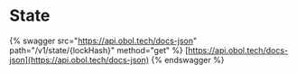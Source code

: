 # State

{% swagger src="https://api.obol.tech/docs-json" path="/v1/state/{lockHash}" method="get" %}
[https://api.obol.tech/docs-json](https://api.obol.tech/docs-json)
{% endswagger %}
